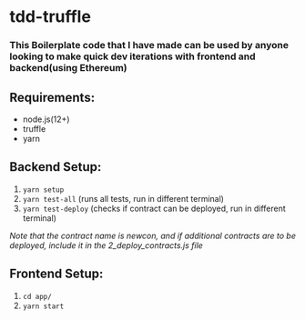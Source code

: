 ﻿# tdd-truffle
### This Boilerplate code that I have made can be used by anyone looking to make quick dev iterations with frontend and backend(using Ethereum)
## Requirements:
<ul>
  <li>node.js(12+)</li>
  <li>truffle</li>
  <li>yarn</li>
  </ul>
  

## Backend Setup:
1. `yarn setup`
2. `yarn test-all` (runs all tests, run in different terminal)
3. `yarn test-deploy` (checks if contract can be deployed, run in different terminal)

<i> Note that the contract name is newcon, and if additional contracts are to be deployed, include it in the 2_deploy_contracts.js file </i>

## Frontend Setup:
1. `cd app/`
2. `yarn start`

